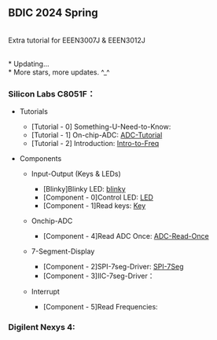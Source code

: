 ## BDIC 2024 Spring

<br> Extra tutorial for EEEN3007J & EEEN3012J

<br> * Updating...
<br> * More stars, more updates. ^\_^


### Silicon Labs C8051F：
* Tutorials
  * [Tutorial - 0] Something-U-Need-to-Know: 
  * [Tutorial - 1] On-chip-ADC: [ADC-Tutorial](./C8051F/ADC/adc.md)
  * [Tutorial - 2] Introduction: [Intro-to-Freq](./C8051F/Freq/intro_freq.md)

* Components
  * Input-Output (Keys & LEDs)
    * [Blinky]Blinky LED: [blinky](./C8051F/Blinky/test.c)
    * [Component - 0]Control LED: [LED](./C8051F/Lab1/led_ctrl.c)
    * [Component - 1]Read keys: [Key](./C8051F/Blinky/key.c)
 
  * Onchip-ADC
    * [Component - 4]Read ADC Once: [ADC-Read-Once](./C8051F/ADC/adc.c)
  
  * 7-Segment-Display
    * [Component - 2]SPI-7seg-Driver: [SPI-7Seg](./C8051F/Serial7Seg/SPI_7Seg.c)
    * [Component - 3]IIC-7seg-Driver：
  
  * Interrupt
    * [Component - 5]Read Frequencies: 

### Digilent Nexys 4:
<br> 
